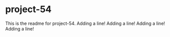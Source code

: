 # project-54

This is the readme for project-54.
Adding a line!
Adding a line!
Adding a line!
Adding a line!

